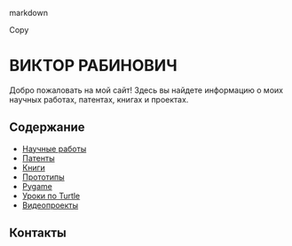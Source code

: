 markdown

Copy
# ВИКТОР РАБИНОВИЧ

Добро пожаловать на мой сайт! Здесь вы найдете информацию о моих научных работах, патентах, книгах и проектах.

## Содержание
- [Научные работы](papers.md)
- [Патенты](patents.md)
- [Книги](books.md)
- [Прототипы](prototypes.md)
- [Pygame](pygame.md)
- [Уроки по Turtle](turtle_lessons.md)
- [Видеопроекты](video_projects.md)

## Контакты
